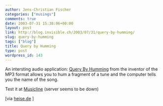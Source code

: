 ```yaml
---
author: Jens-Christian Fischer
categories: ["musings"]
comments: true
date: 2003-07-31 15:38:06+00:00
layout: post
link: http://blog.invisible.ch/2003/07/31/query-by-humming/
slug: query-by-humming
tags: ["blog"]
title: Query by Humming
type: post
wordpress_id: 143
---
```


An intersting audio application: [Query By Humming](http://cebit2003.fraunhofer.de/servlet/is/4107/) from the inventor of the MP3 format allows you to hum a fragment of a tune and the computer tells you the name of the song.

Test it at [Musicline](http://www.musicline.de/de/melodiesuche) (server seems to be down)

[via [heise.de](http://www.heise.de/newsticker/data/jk-31.07.03-010/) ]
